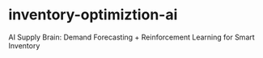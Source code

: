 # inventory-optimiztion-ai
AI Supply Brain: Demand Forecasting + Reinforcement Learning for Smart Inventory
